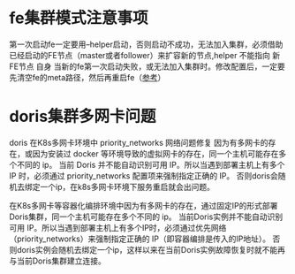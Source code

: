 # fe集群模式注意事项
第一次启动fe一定要用–helper启动，否则启动不成功，无法加入集群，必须借助已经启动的FE节点（master或者follower）来扩容新的节点,helper 不能指向 新FE节点 自身
当新的fe第一次启动失败，或无法加入集群时。修改配置后，一定要先清空fe的meta路径，然后再重启fe（[参考](https://blog.csdn.net/qq_23329167/article/details/114280537)）


# doris集群多网卡问题
doris 在K8s多网卡环境中 priority_networks 网络问题修复
因为有多网卡的存在，或因为安装过 docker 等环境导致的虚拟网卡的存在，同一个主机可能存在多个不同的 ip。
当前 Doris 并不能自动识别可用 IP。所以当遇到部署主机上有多个 IP 时，必须通过 priority_networks 配置项来强制指定正确的 IP。
否则doris会随机去绑定一个ip，在k8s多网卡环境下服务重启就会出问题。

在K8s多网卡等容器化编排环境中因为有多网卡的存在，通过固定IP的形式部署Doris集群，同一个主机可能存在多个不同的 ip。
当前Doris实例并不能自动识别可用 IP。所以当遇到部署主机上有多个IP时，必须通过优先网络（priority_networks）来强制指定正确的 IP（即容器编排是传入的IP地址）。
否则doris实例会随机去绑定一个ip，这样以来在当前Doris实例故障恢复时就不能再与当前Doris集群建立连接。